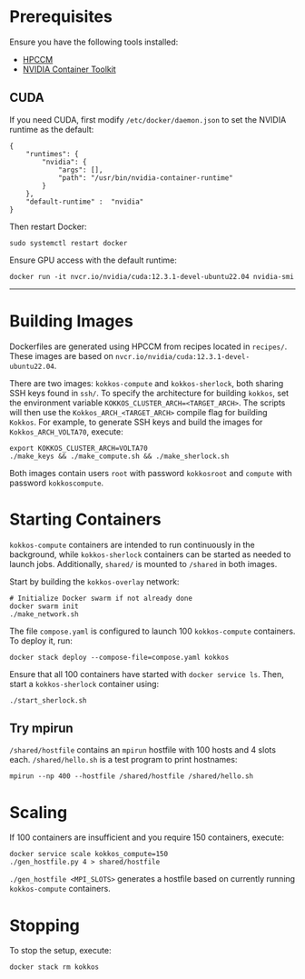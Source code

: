 # Prerequisites
Ensure you have the following tools installed:
- [HPCCM](https://github.com/NVIDIA/hpc-container-maker)
- [NVIDIA Container Toolkit](https://docs.nvidia.com/datacenter/cloud-native/container-toolkit/latest/index.html)


## CUDA
If you need CUDA, first modify `/etc/docker/daemon.json` to set the NVIDIA runtime as the default:
```
{
    "runtimes": {
        "nvidia": {
            "args": [],
            "path": "/usr/bin/nvidia-container-runtime"
        }
    },
    "default-runtime" :  "nvidia"
}
```
Then restart Docker:
```
sudo systemctl restart docker
```

Ensure GPU access with the default runtime:
```
docker run -it nvcr.io/nvidia/cuda:12.3.1-devel-ubuntu22.04 nvidia-smi
```

---

# Building Images

Dockerfiles are generated using HPCCM from recipes located in `recipes/`. These images are based on `nvcr.io/nvidia/cuda:12.3.1-devel-ubuntu22.04`.

There are two images: `kokkos-compute` and `kokkos-sherlock`, both sharing SSH keys found in `ssh/`. To specify the architecture for building `kokkos`, set the environment variable `KOKKOS_CLUSTER_ARCH=<TARGET_ARCH>`. The scripts will then use the `Kokkos_ARCH_<TARGET_ARCH>` compile flag for building `Kokkos`. For example, to generate SSH keys and build the images for `Kokkos_ARCH_VOLTA70`, execute:
```
export KOKKOS_CLUSTER_ARCH=VOLTA70
./make_keys && ./make_compute.sh && ./make_sherlock.sh
```

Both images contain users `root` with password `kokkosroot` and `compute` with password `kokkoscompute`.

# Starting Containers

`kokkos-compute` containers are intended to run continuously in the background, while `kokkos-sherlock` containers can be started as needed to launch jobs. Additionally, `shared/` is mounted to `/shared` in both images.

Start by building the `kokkos-overlay` network:
```
# Initialize Docker swarm if not already done
docker swarm init
./make_network.sh
```

The file `compose.yaml` is configured to launch 100 `kokkos-compute` containers. To deploy it, run:
```
docker stack deploy --compose-file=compose.yaml kokkos
```
Ensure that all 100 containers have started with `docker service ls`. Then, start a `kokkos-sherlock` container using:
```
./start_sherlock.sh
```

## Try mpirun
`/shared/hostfile` contains an `mpirun` hostfile with 100 hosts and 4 slots each.
`/shared/hello.sh` is a test program to print hostnames:
```
mpirun --np 400 --hostfile /shared/hostfile /shared/hello.sh
```

# Scaling
If 100 containers are insufficient and you require 150 containers, execute:
```
docker service scale kokkos_compute=150
./gen_hostfile.py 4 > shared/hostfile
```
`./gen_hostfile <MPI_SLOTS>` generates a hostfile based on currently running `kokkos-compute` containers.

# Stopping
To stop the setup, execute:
```
docker stack rm kokkos
```
